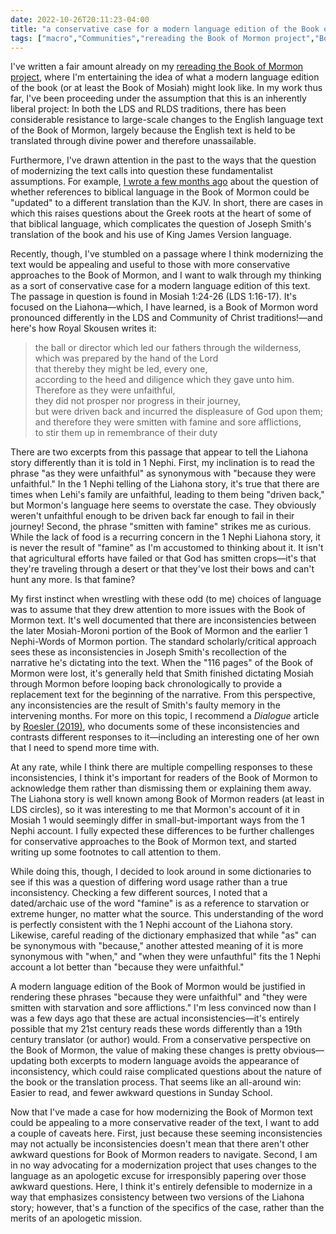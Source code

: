 ```yaml
---
date: 2022-10-26T20:11:23-04:00
title: "a conservative case for a modern language edition of the Book of Mormon"
tags: ["macro","Communities","rereading the Book of Mormon project","Book of Mormon","Royal Skousen","Grant Hardy"]
---
```


I've written a fair amount already on my [rereading the Book of Mormon project](https://spencergreenhalgh.com/tags/rereading-the-book-of-mormon-project/), where I'm entertaining the idea of what a modern language edition of the book (or at least the Book of Mosiah) might look like. In my work thus far, I've been proceeding under the assumption that this is an inherently liberal project: In both the LDS and RLDS traditions, there has been considerable resistance to large-scale changes to the English language text of the Book of Mormon, largely because the English text is held to be translated through divine power and therefore unassailable. 

Furthermore, I've drawn attention in the past to the ways that the question of modernizing the text calls into question these fundamentalist assumptions. For example, [I wrote a few months ago](https://spencergreenhalgh.com/communities/should-hades-appear-in-the-book-of-mormon/) about the question of whether references to biblical language in the Book of Mormon could be "updated" to a different translation than the KJV. In short, there are cases in which this raises questions about the Greek roots at the heart of some of that biblical language, which complicates the question of Joseph Smith's translation of the book and his use of King James Version language. 

Recently, though, I've stumbled on a passage where I think modernizing the text would be appealing and useful to those with more conservative approaches to the Book of Mormon, and I want to walk through my thinking as a sort of conservative case for a modern language edition of this text. The passage in question is found in Mosiah 1:24-26 (LDS 1:16-17). It's focused on the Liahona—which, I have learned, is a Book of Mormon word pronounced differently in the LDS and Community of Christ traditions!—and here's how Royal Skousen writes it: 

> the ball or director which led our fathers through the wilderness,  
> which was prepared by the hand of the Lord  
> that thereby they might be led, every one,  
> according to the heed and diligence which they gave unto him.  
> Therefore as they were unfaithful,  
> they did not prosper nor progress in their journey,  
> but were driven back and incurred the displeasure of God upon them;  
> and therefore they were smitten with famine and sore afflictions,  
> to stir them up in remembrance of their duty  

There are two excerpts from this passage that appear to tell the Liahona story differently than it is told in 1 Nephi. First, my inclination is to read the phrase "as they were unfaithful" as synonymous with "because they were unfaithful." In the 1 Nephi telling of the Liahona story, it's true that there are times when Lehi's family are unfaithful, leading to them being "driven back," but Mormon's language here seems to overstate the case. They obviously weren't unfaithful enough to be driven back far enough to fail in their journey! Second, the phrase "smitten with famine" strikes me as curious. While the lack of food is a recurring concern in the 1 Nephi Liahona story, it is never the result of "famine" as I'm accustomed to thinking about it. It isn't that agricultural efforts have failed or that God has smitten crops—it's that they're traveling through a desert or that they've lost their bows and can't hunt any more. Is that famine?

My first instinct when wrestling with these odd (to me) choices of language was to assume that they drew attention to more issues with the Book of Mormon text. It's well documented that there are inconsistencies between the later Mosiah-Moroni portion of the Book of Mormon and the earlier 1 Nephi-Words of Mormon portion. The standard scholarly/critical approach sees these as inconsistencies in Joseph Smith's recollection of the narrative he's dictating into the text. When the "116 pages" of the Book of Mormon were lost, it's generally held that Smith finished dictating Mosiah through Mormon before looping back chronologically to provide a replacement text for the beginning of the narrative. From this perspective, any inconsistencies are the result of Smith's faulty memory in the intervening months. For more on this topic, I recommend a *Dialogue* article by [Roesler (2019)](https://scholarlypublishingcollective.org/uip/dial/article/52/2/85/247837/Plain-and-Precious-Things-Lost-The-Small-Plates-of), who documents some of these inconsistencies and contrasts different responses to it—including an interesting one of her own that I need to spend more time with.

At any rate, while I think there are multiple compelling responses to these inconsistencies, I think it's important for readers of the Book of Mormon to acknowledge them rather than dismissing them or explaining them away. The Liahona story is well known among Book of Mormon readers (at least in LDS circles), so it was interesting to me that Mormon's account of it in Mosiah 1 would seemingly differ in small-but-important ways from the 1 Nephi account. I fully expected these differences to be further challenges for conservative approaches to the Book of Mormon text, and started writing up some footnotes to call attention to them. 

While doing this, though, I decided to look around in some dictionaries to see if this was a question of differing word usage rather than a true inconsistency. Checking a few different sources, I noted that a dated/archaic use of the word "famine" is as a reference to starvation or extreme hunger, no matter what the source. This understanding of the word is perfectly consistent with the 1 Nephi account of the Liahona story. Likewise, careful reading of the dictionary emphasized that while "as" can be synonymous with "because," another attested meaning of it is more synonymous with "when," and "when they were unfauthful" fits the 1 Nephi account a lot better than "because they were unfaithful." 

A modern language edition of the Book of Mormon would be justified in rendering these phrases "because they were unfaithful" and "they were smitten with starvation and sore afflictions." I'm less convinced now than I was a few days ago that these are actual inconsistencies—it's entirely possible that my 21st century reads these words differently than a 19th century translator (or author) would. From a conservative perspective on the Book of Mormon, the value of making these changes is pretty obvious—updating both excerpts to modern language avoids the appearance of inconsistency, which could raise complicated questions about the nature of the book or the translation process. That seems like an all-around win: Easier to read, and fewer awkward questions in Sunday School. 

Now that I've made a case for how modernizing the Book of Mormon text could be appealing to a more conservative reader of the text, I want to add a couple of caveats here. First, just because these seeming inconsistencies may not actually be inconsistencies doesn't mean that there aren't other awkward questions for Book of Mormon readers to navigate. Second, I am in no way advocating for a modernization project that uses changes to the language as an apologetic excuse for irresponsibly papering over those awkward questions. Here, I think it's entirely defensible to modernize in a way that emphasizes consistency between two versions of the Liahona story; however, that's a function of the specifics of the case, rather than the merits of an apologetic mission.